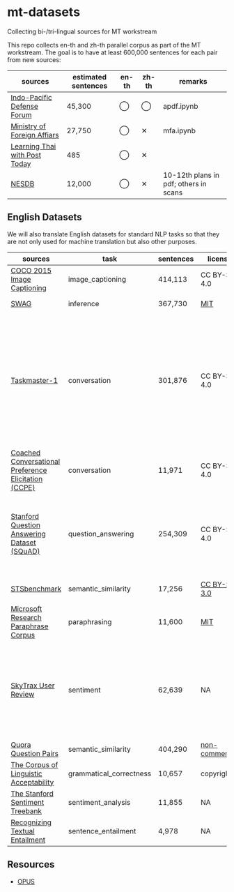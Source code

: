 # mt-datasets
Collecting bi-/tri-lingual sources for MT workstream

This repo collects en-th and zh-th parallel corpus as part of the MT workstream. The goal is to have at least 600,000 sentences for each pair from new sources:

| sources | estimated sentences | en-th | zh-th | remarks |
|-----------------------------|---------------------|-------|-------|------------|
| [Indo-Pacific Defense Forum](http://apdf-magazine.com/) | 45,300 | ◯ | ◯ | apdf.ipynb |
| [Ministry of Foreign Affiars](http://mfa.go.th/main/en/news3) | 27,750‬ | ◯ | ✕ | mfa.ipynb |
| [Learning Thai with Post Today](https://www.bangkokpost.com/learning/learning-news/333366/learning-thai-with-post-today-archive) | 485 | ◯ | ✕ |  |
| [NESDB](https://www.nesdb.go.th/main.php?filename=develop_issue) | 12,000 | ◯ | ✕ | 10-12th plans in pdf; others in scans |

## English Datasets
We will also translate English datasets for standard NLP tasks so that they are not only used for machine translation but also other purposes.

| sources | task | sentences | license | safe | paper | remarks |
|--------------------------------------------------------------------------------------------------------------------------------------------|-------------------------|-----------|------------------------------------------------------------------------------------------------|------|-------|------------------------------------------------------------------------------------------------------------------|
| [COCO 2015 Image   Captioning](http://cocodataset.org/#captions-2015) | image_captioning | 414,113 | CC BY-SA 4.0 | O | NA |  |
| [SWAG](https://rowanzellers.com/swag/) | inference | 367,730 | [MIT](https://github.com/rowanz/swagaf/blob/master/LICENSE) | O | BERT | 73,546 instances |
| [Taskmaster-1](https://storage.googleapis.com/dialog-data-corpus/TASKMASTER-1-2019/landing_page.html) | conversation | 301,876 | CC BY-SA 4.0 | O | NA | 169,469 sentences from self-dialog and 132,407 from Wizard-of-Oz   dialogues; assuming one sentence per uttrance |
| [Coached Conversational Preference   Elicitation   (CCPE)](https://ai.google/tools/datasets/coached-conversational-preference-elicitation) | conversation | 11,971 | CC BY-SA 4.0 | O | NA | assuming one sentence per uttrance |
| [Stanford Question Answering Dataset   (SQuAD)](https://rajpurkar.github.io/SQuAD-explorer/) | question_answering | 254,309 | CC BY-SA 4.0 | O | BERT | 123,990 sentences from contexts and 130,319 sentences from questions |
| [STSbenchmark](http://ixa2.si.ehu.es/stswiki/index.php/STSbenchmark) | semantic_similarity | 17,256 | [CC BY-SA   3.0](https://github.com/microsoft/nlp/blob/master/DatasetReferences.md) | O | BERT | 8,628 sentence pairs |
| [Microsoft Research Paraphrase   Corpus](https://www.microsoft.com/en-us/download/details.aspx?id=52398) | paraphrasing | 11,600 | [MIT](https://github.com/microsoft/nlp/blob/master/LICENSE) | O | BERT |  |
| [SkyTrax User Review](https://github.com/quankiquanki/skytrax-reviews-dataset) | sentiment | 62,639 | NA | O | NA | 41396 airline reviews, 17721 airport reviews, 1258 seat reviews and 2264 lounge reviews |
| [Quora Question   Pairs](https://www.quora.com/q/quoradata/First-Quora-Dataset-Release-Question-Pairs) | semantic_similarity | 404,290 | [non-commercial](https://www.quora.com/q/quoradata/First-Quora-Dataset-Release-Question-Pairs) | X | BERT |  |
| [The Corpus of Linguistic   Acceptability](https://nyu-mll.github.io/CoLA/) | grammatical_correctness | 10,657 | copyright | X | BERT |  |
| [The Stanford Sentiment   Treebank](https://nlp.stanford.edu/sentiment/index.html) | sentiment_analysis | 11,855 | NA | X | BERT |  |
| [Recognizing Textual   Entailment](https://aclweb.org/aclwiki/Recognizing_Textual_Entailment) | sentence_entailment | 4,978 | NA | X | BERT | 2,489 sentence pairs |

## Resources
* [OPUS](http://opus.nlpl.eu/)
